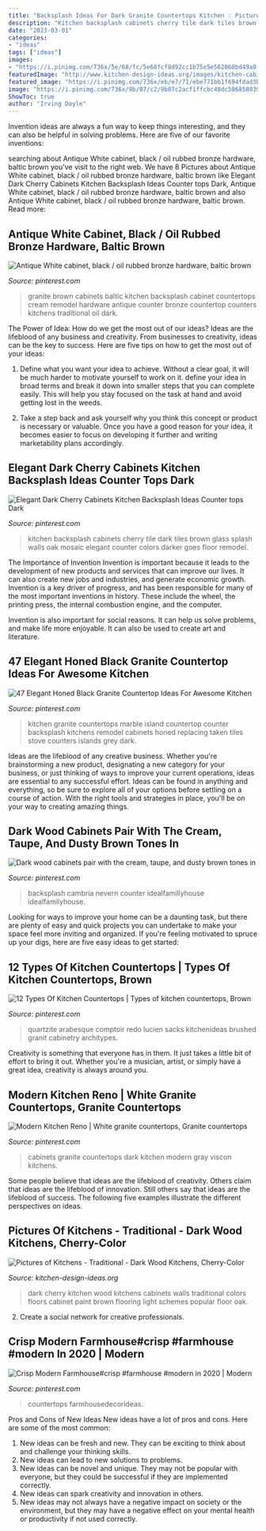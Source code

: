 ```yaml
---
title: "Backsplash Ideas For Dark Granite Countertops Kitchen : Pictures Of Kitchens"
description: "Kitchen backsplash cabinets cherry tile dark tiles brown glass splash walls oak mosaic elegant counter colors darker goes floor remodel"
date: "2023-03-01"
categories:
- "ideas"
tags: ["ideas"]
images:
- "https://i.pinimg.com/736x/5e/68/fc/5e68fcf8d92cc1b75e5e562860bd49a0.jpg"
featuredImage: "http://www.kitchen-design-ideas.org/images/kitchen-cabinets-traditional-dark-wood-cherry-color-055-s34747339x2-peninsula-green-walls.jpg"
featured_image: "https://i.pinimg.com/736x/eb/e7/71/ebe771bb1f694fdad3b7b2dde3bbf44f--baltic-brown-granite-kitchen-black-granite.jpg"
image: "https://i.pinimg.com/736x/9b/07/c2/9b07c2acf1ffcbc48dc5068580398ef0.jpg"
ShowToc: true
author: "Irving Doyle"
---
```



Invention ideas are always a fun way to keep things interesting, and they can also be helpful in solving problems. Here are five of our favorite inventions: 

	

		
searching about Antique White cabinet, black / oil rubbed bronze hardware, baltic brown you've visit to the right web. We have 8 Pictures about Antique White cabinet, black / oil rubbed bronze hardware, baltic brown like Elegant Dark Cherry Cabinets Kitchen Backsplash Ideas Counter tops Dark, Antique White cabinet, black / oil rubbed bronze hardware, baltic brown and also Antique White cabinet, black / oil rubbed bronze hardware, baltic brown. Read more:
		
    
## Antique White Cabinet, Black / Oil Rubbed Bronze Hardware, Baltic Brown

<img loading=lazy src="https://i.pinimg.com/736x/eb/e7/71/ebe771bb1f694fdad3b7b2dde3bbf44f--baltic-brown-granite-kitchen-black-granite.jpg" onerror="this.onerror=null;this.src='https://tse3.mm.bing.net/th?id=OIP.zK0ryaAgcD8yZf6J7K0OkQHaJ3&amp;pid=15.1';" alt="Antique White cabinet, black / oil rubbed bronze hardware, baltic brown">

_Source: pinterest.com_

>granite brown cabinets baltic kitchen backsplash cabinet countertops cream remodel hardware antique counter bronze countertop counters kitchens traditional oil dark. 

	

The Power of Idea: How do we get the most out of our ideas?
Ideas are the lifeblood of any business and creativity. From businesses to creativity, ideas can be the key to success. Here are five tips on how to get the most out of your ideas:
1. Define what you want your idea to achieve. Without a clear goal, it will be much harder to motivate yourself to work on it. define your idea in broad terms and break it down into smaller steps that you can complete easily. This will help you stay focused on the task at hand and avoid getting lost in the weeds.

2. Take a step back and ask yourself why you think this concept or product is necessary or valuable. Once you have a good reason for your idea, it becomes easier to focus on developing it further and writing marketability plans accordingly.

    
## Elegant Dark Cherry Cabinets Kitchen Backsplash Ideas Counter Tops Dark

<img loading=lazy src="https://i.pinimg.com/736x/5e/68/fc/5e68fcf8d92cc1b75e5e562860bd49a0.jpg" onerror="this.onerror=null;this.src='https://tse4.mm.bing.net/th?id=OIP.AoRLvQ7MPTjwd-6ZmGPTeQHaJ4&amp;pid=15.1';" alt="Elegant Dark Cherry Cabinets Kitchen Backsplash Ideas Counter tops Dark">

_Source: pinterest.com_

>kitchen backsplash cabinets cherry tile dark tiles brown glass splash walls oak mosaic elegant counter colors darker goes floor remodel. 

	

The Importance of Invention
Invention is important because it leads to the development of new products and services that can improve our lives. It can also create new jobs and industries, and generate economic growth.
Invention is a key driver of progress, and has been responsible for many of the most important inventions in history. These include the wheel, the printing press, the internal combustion engine, and the computer.

Invention is also important for social reasons. It can help us solve problems, and make life more enjoyable. It can also be used to create art and literature.

    
## 47 Elegant Honed Black Granite Countertop Ideas For Awesome Kitchen

<img loading=lazy src="https://i.pinimg.com/736x/7c/a5/92/7ca5926da69d05973e8afb2f789ff626.jpg" onerror="this.onerror=null;this.src='https://tse2.mm.bing.net/th?id=OIP.XPU4MOyODMf7FOmjMcNxRQHaKM&amp;pid=15.1';" alt="47 Elegant Honed Black Granite Countertop Ideas For Awesome Kitchen">

_Source: pinterest.com_

>kitchen granite countertops marble island countertop counter backsplash kitchens remodel cabinets honed replacing taken tiles stove counters islands grey dark. 

	

Ideas are the lifeblood of any creative business. Whether you're brainstorming a new product, designating a new category for your business, or just thinking of ways to improve your current operations, ideas are essential to any successful effort. Ideas can be found in anything and everything, so be sure to explore all of your options before settling on a course of action. With the right tools and strategies in place, you'll be on your way to creating amazing things.

    
## Dark Wood Cabinets Pair With The Cream, Taupe, And Dusty Brown Tones In

<img loading=lazy src="https://i.pinimg.com/736x/ff/51/30/ff5130f938f49fbf726fc3a58f5fdc75.jpg" onerror="this.onerror=null;this.src='https://tse2.mm.bing.net/th?id=OIP.xYSteQtT7Ix8w6p_X6nA6wHaNG&amp;pid=15.1';" alt="Dark wood cabinets pair with the cream, taupe, and dusty brown tones in">

_Source: pinterest.com_

>backsplash cambria nevern counter idealfamillyhouse idealfamilyhouse. 

	

Looking for ways to improve your home can be a daunting task, but there are plenty of easy and quick projects you can undertake to make your space feel more inviting and organized. If you're feeling motivated to spruce up your digs, here are five easy ideas to get started: 

    
## 12 Types Of Kitchen Countertops | Types Of Kitchen Countertops, Brown

<img loading=lazy src="https://i.pinimg.com/736x/74/5c/5b/745c5b1fcd66c0238d009dec7565b528.jpg" onerror="this.onerror=null;this.src='https://tse2.mm.bing.net/th?id=OIP.1QBiT6zNXzZGsZBL5fVZrgHaLG&amp;pid=15.1';" alt="12 Types Of Kitchen Countertops | Types of kitchen countertops, Brown">

_Source: pinterest.com_

>quartzite arabesque comptoir redo lucien sacks kitchenideas brushed granit cabinetry architypes. 

	

Creativity is something that everyone has in them. It just takes a little bit of effort to bring it out. Whether you're a musician, artist, or simply have a great idea, creativity is always around you.

    
## Modern Kitchen Reno | White Granite Countertops, Granite Countertops

<img loading=lazy src="https://i.pinimg.com/736x/9b/07/c2/9b07c2acf1ffcbc48dc5068580398ef0.jpg" onerror="this.onerror=null;this.src='https://tse4.mm.bing.net/th?id=OIP.ZT2Qxv75QHfn9e3IlOs3hwHaJ3&amp;pid=15.1';" alt="Modern Kitchen Reno | White granite countertops, Granite countertops">

_Source: pinterest.com_

>cabinets granite countertops dark kitchen modern gray viscon kitchens. 

	

Some people believe that ideas are the lifeblood of creativity. Others claim that ideas are the lifeblood of innovation. Still others say that ideas are the lifeblood of success. The following five examples illustrate the different perspectives on ideas.

    
## Pictures Of Kitchens - Traditional - Dark Wood Kitchens, Cherry-Color

<img loading=lazy src="http://www.kitchen-design-ideas.org/images/kitchen-cabinets-traditional-dark-wood-cherry-color-055-s34747339x2-peninsula-green-walls.jpg" onerror="this.onerror=null;this.src='https://tse4.mm.bing.net/th?id=OIP.XgE3FoYV7VWRBxPCcp_bcQHaE7&amp;pid=15.1';" alt="Pictures of Kitchens - Traditional - Dark Wood Kitchens, Cherry-Color">

_Source: kitchen-design-ideas.org_

>dark cherry kitchen wood kitchens cabinets walls traditional colors floors cabinet paint brown flooring light schemes popular floor oak. 

	

2. Create a social network for creative professionals. 

    
## Crisp Modern Farmhouse#crisp #farmhouse #modern In 2020 | Modern

<img loading=lazy src="https://i.pinimg.com/736x/b9/34/7e/b9347e5d5c845af401b0deab91d45bf8.jpg" onerror="this.onerror=null;this.src='https://tse3.mm.bing.net/th?id=OIP.epKt1OFTvWjkQuWJeDm0yQHaLH&amp;pid=15.1';" alt="Crisp Modern Farmhouse#crisp #farmhouse #modern in 2020 | Modern">

_Source: pinterest.com_

>countertops farmhousedecorideas. 

	

Pros and Cons of New Ideas
New ideas have a lot of pros and cons. Here are some of the most common:
1. New ideas can be fresh and new. They can be exciting to think about and challenge your thinking skills.
2. New ideas can lead to new solutions to problems.
3. New ideas can be novel and unique. They may not be popular with everyone, but they could be successful if they are implemented correctly.
4. New ideas can spark creativity and innovation in others.
5. New ideas may not always have a negative impact on society or the environment, but they may have a negative effect on your mental health or productivity if not used correctly.

